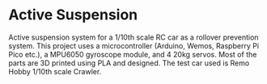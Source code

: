 # Active Suspension
Active suspension system for a 1/10th scale RC car as a rollover prevention system.
This project uses a microcontroller (Arduino, Wemos, Raspberry Pi Pico etc.), a MPU6050 gyroscope module, and 4 20kg servos.
Most of the parts are 3D printed using PLA and designed.
The test car used is Remo Hobby 1/10th scale Crawler.
